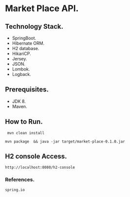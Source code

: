 # Market Place API.

## Technology Stack.
 - SpringBoot.
 - Hibernate ORM.
 - H2 database.
 - HikariCP.
 - Jersey.
 - JSON.
 - Lombok.
 - Logback.

## Prerequisites.
 - JDK 8.
 - Maven.

## How to Run.

``` mvn clean install```

```mvn package  && java -jar target/market-place-0.1.0.jar```

## H2 console Access.
```http://localhost:8080/h2-console```

### References.
 ```spring.io```
